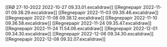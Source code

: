 [[RØ 27-10-2022 2022-10-27 09.33.01.excalidraw]]
[[Regnepapir 2022-11-01 09.38.29.excalidraw]]
[[Regnepapir 2022-11-03 09.39.46.excalidraw]]
[[Regnepapir 2022-11-08 09.38.12.excalidraw]]
[[Regnepapir 2022-11-10 09.36.58.excalidraw]]
[[Regnepapir 2022-11-24 09.35.47.excalidraw]]
[[Regnepapir 2022-11-24 11.54.06.excalidraw]]
[[Regnepapir 2022-12-01 09.34.30.excalidraw]]
[[Regnepapir 2022-12-06 09.34.30.excalidraw]]
[[Regnepapir 2022-12-08 09.32.07.excalidraw]]
